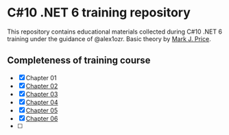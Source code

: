 # C#10 .NET 6 training repository
This repository contains educational materials collected during C#10 .NET 6 training under the guidance of @alex1ozr. Basic theory by [Mark J. Price](https://www.amazon.com/10-NET-Cross-Platform-Development-websites/dp/1801077363/ref=sr_1_3?qid=1672644589&refinements=p_lbr_one_browse-bin%3AMark+J.+Price&s=books&sr=1-3).
## Completeness of training course
- [x] Chapter 01
- [x] [Chapter 02](Book/Chapter02-vscode) 
- [x] [Chapter 03](Book/Chapter03-vscode)
- [x] [Chapter 04](Book/Chapter04-vscode)
- [x] [Chapter 05](Book/Chapter05-vscode)
- [x] [Chapter 06](Book/Chapter06-vscode)
- [ ] 
